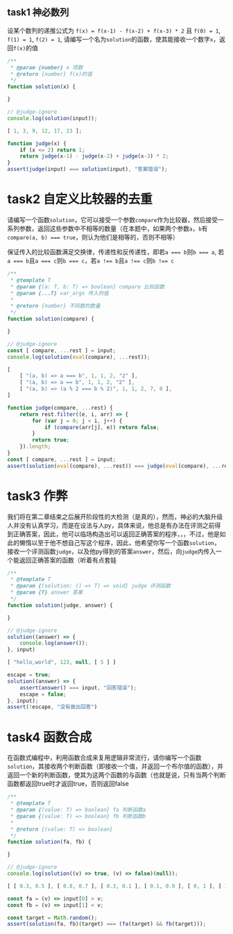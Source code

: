 ## task1 神必数列

设某个数列的递推公式为 `f(x) = f(x-1) - f(x-2) + f(x-3) * 2` 且 `f(0) = 1`, `f(1) = 1`, `f(2) = 1`, 请编写一个名为`solution`的函数，使其能接收一个数字`x`，返回`f(x)`的值

```js init
/**
 * @param {number} x 项数
 * @return {number} f(x)的值
 */
function solution(x) {

}

// @judge-ignore
console.log(solution(input));
```

```js input
[ 1, 3, 9, 12, 17, 23 ];
```

```js judger
function judge(x) {
    if (x <= 2) return 1;
    return judge(x-1) - judge(x-2) + judge(x-3) * 2;
}
assert(judge(input) === solution(input), "答案错误");
```

# task2 自定义比较器的去重

请编写一个函数`solution`，它可以接受一个参数`compare`作为比较器，然后接受一系列参数，返回这些参数中不相等的数量（在本题中，如果两个参数`a`，`b`有`compare(a, b) === true`，则认为他们是相等的，否则不相等）

保证传入的比较函数满足交换律，传递性和反传递性，即若`a === b`则`b === a`, 若`a === b`且`a === c`则`b === c`，若`a !== b`且`a !== c`则`b !== c`

```js init
/**
 * @template T
 * @param {(a: T, b: T) => boolean} compare 比较函数
 * @param {...T} var_args 传入的值
 *
 * @return {number} 不同数的数量
 */
function solution(compare) {

}

// @judge-ignore
const [ compare, ...rest ] = input;
console.log(solution(eval(compare), ...rest));
```

```js input
[
    [ "(a, b) => a === b", 1, 1, 2, "2" ],
    [ "(a, b) => a == b", 1, 1, 2, "2" ],
    [ "(a, b) => (a % 2 === b % 2)", 1, 1, 2, 7, 8 ],
]
```

```js judger
function judge(compare, ...rest) {
    return rest.filter((e, i, arr) => {
        for (var j = 0; j < i, j++) {
            if (compare(arr[j], e)) return false;
        }
        return true;
    }).length;
}
const [ compare, ...rest ] = input;
assert(solution(eval(compare), ...rest)) === judge(eval(compare), ...rest));
```

# task3 作弊

我们将在第二章结束之后展开阶段性的大检测（是真的），然而，神必的大脑升级人并没有认真学习，而是在设法与人py，具体来说，他总是有办法在评测之前得到正确答案，因此，他可以临场构造出可以返回正确答案的程序，，，不过，他是如此的懒惰以至于他不想自己写这个程序，因此，他希望你写一个函数`solution`，接收一个评测函数`judge`，以及他py得到的答案`answer`，然后，向`judge`内传入一个能返回正确答案的函数（听着有点套娃

```js init
/**
 * @template T
 * @param {(solution: () => T) => void} judge 评测函数
 * @param {T} answer 答案
 */
function solution(judge, answer) {

}

// @judge-ignore
solution((answer) => {
    console.log(answer());
}, input)
```

```js input
[ "hello,world", 123, null, [ 5 ] ]
```

```js judger
escape = true;
solution((answer) => {
    assert(answer() === input, "回答错误");
    escape = false;
}, input);
assert(!escape, "没有做出回答")
```

# task4 函数合成

在函数式编程中，利用函数合成来复用逻辑非常流行，请你编写一个函数`solution`，其接收两个判断函数（即接收一个值，并返回一个布尔值的函数），并返回一个新的判断函数，使其为这两个函数的与函数（也就是说，只有当两个判断函数都返回true时才返回true，否则返回false

```js init
/**
 * @template T
 * @param {(value: T) => boolean} fa 判断函数a
 * @param {(value: T) => boolean} fb 判断函数b
 * 
 * @return {(value: T) => boolean}
 */
function solution(fa, fb) {

}

// @judge-ignore
console.log(solution((v) => true, (v) => false)(null));
```

```js input
[ [ 0.3, 0.5 ], [ 0.8, 0.7 ], [ 0.3, 0.1 ], [ 0.1, 0.9 ], [ 0, 1 ], [ 1, 1 ], [ 0.15, 0.35] ]
```

```js judger
const fa = (v) => input[0] > v; 
const fb = (v) => input[1] < v;

const target = Math.random();
assert(solution(fa, fb)(target) === (fa(target) && fb(target)));
```

